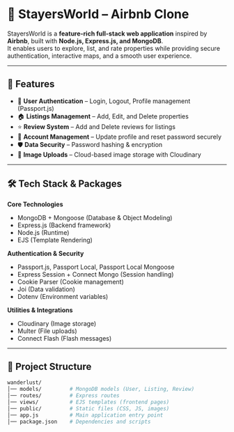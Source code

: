 # 🏡 StayersWorld – Airbnb Clone  

StayersWorld is a **feature-rich full-stack web application** inspired by **Airbnb**, built with **Node.js, Express.js, and MongoDB**.  
It enables users to explore, list, and rate properties while providing secure authentication, interactive maps, and a smooth user experience.  

---

## 🚀 Features  

- 🔐 **User Authentication** – Login, Logout, Profile management (Passport.js)  
- 🏠 **Listings Management** – Add, Edit, and Delete properties  
- ⭐ **Review System** – Add and Delete reviews for listings  
- 👤 **Account Management** – Update profile and reset password securely  
- 🛡️ **Data Security** – Password hashing & encryption   
- 📸 **Image Uploads** – Cloud-based image storage with Cloudinary

---

## 🛠️ Tech Stack & Packages  

**Core Technologies**  
- MongoDB + Mongoose (Database & Object Modeling)  
- Express.js (Backend framework)  
- Node.js (Runtime)  
- EJS (Template Rendering)  

**Authentication & Security**  
- Passport.js, Passport Local, Passport Local Mongoose  
- Express Session + Connect Mongo (Session handling)  
- Cookie Parser (Cookie management)  
- Joi (Data validation)  
- Dotenv (Environment variables)  

**Utilities & Integrations**  
- Cloudinary (Image storage)   
- Multer (File uploads)  
- Connect Flash (Flash messages)  

---

## 📂 Project Structure  

```bash
wanderlust/
│── models/         # MongoDB models (User, Listing, Review)
│── routes/         # Express routes
│── views/          # EJS templates (frontend pages)
│── public/         # Static files (CSS, JS, images)
│── app.js          # Main application entry point
│── package.json    # Dependencies and scripts








  
